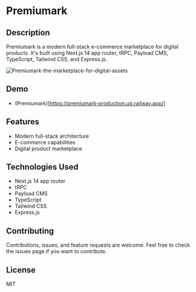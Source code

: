 # Premiumark

## Description

Premiumark is a modern full-stack e-commerce marketplace for digital products. It's built using Next.js 14 app router, tRPC, Payload CMS, TypeScript, Tailwind CSS, and Express.js.

![Premiumark-the-marketplace-for-digital-assets](https://github.com/MohamedAbirou/premiumark/assets/109366637/cc3415ab-0307-49bb-a37d-faece303feb0)

## Demo

- (Premiumark)[https://premiumark-production.up.railway.app/]

## Features

- Modern full-stack architecture
- E-commerce capabilities
- Digital product marketplace

## Technologies Used

- Next.js 14 app router
- tRPC
- Payload CMS
- TypeScript
- Tailwind CSS
- Express.js

## Contributing

Contributions, issues, and feature requests are welcome. Feel free to check the issues page if you want to contribute.

## License

MIT
